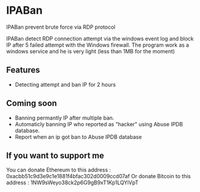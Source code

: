 # IPABan
IPABan prevent brute force via RDP protocol


IPABan detect RDP connection attempt via the windows event log and block IP after 5 failed attempt with the Windows firewall.
The program work as a windows service and he is very light (less  than 1MB for the moment)


## Features
* Detecting attempt and ban IP for 2 hours

## Coming soon
* Banning permantly IP after multiple ban.
* Automaticly banning IP who reported as "hacker" using Abuse IPDB database.
* Report when an ip got ban to Abuse IPDB database

## If you want to support me
You can donate Ethereum to this address : 0xacbb51c9d3e9c1e1881f4bfac302d0009ccd07af
Or donate Bitcoin to this address : 1NW9sWeyo38ck2p6G9gB9xT1Kp1LQYiVpT
